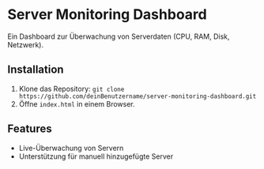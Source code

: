 # Server Monitoring Dashboard
Ein Dashboard zur Überwachung von Serverdaten (CPU, RAM, Disk, Netzwerk).

## Installation
1. Klone das Repository: `git clone https://github.com/deinBenutzername/server-monitoring-dashboard.git`
2. Öffne `index.html` in einem Browser.

## Features
- Live-Überwachung von Servern
- Unterstützung für manuell hinzugefügte Server

